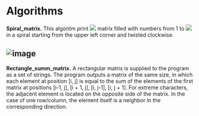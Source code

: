 # Algorithms
**Spiral_matrix.** This algoritm print <img src="https://render.githubusercontent.com/render/math?math=N*N"> matrix filled with numbers from 1 to <img src="https://render.githubusercontent.com/render/math?math=N^2"> in a spiral starting from the upper left corner and twisted clockwise. 

![image](https://user-images.githubusercontent.com/97032340/147936744-a655f3a0-e78c-4297-af05-dfe33a449b92.png)
--------
**Rectangle_summ_matrix.** A rectangular matrix is supplied to the program as a set of strings. The program outputs a matrix of the same size, in which each element at position [i, j] is equal to the sum of the elements of the first matrix at positions [i-1, j], [i + 1, j], [i, j-1], [i, j + 1]. For extreme characters, the adjacent element is located on the opposite side of the matrix. In the case of one row/column, the element itself is a neighbor in the corresponding direction.
